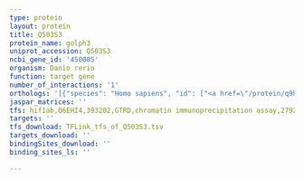 ```yaml
---
type: protein
layout: protein
title: Q503S3
protein_name: golph3
uniprot_accession: Q503S3
ncbi_gene_id: '450085'
organism: Danio rerio
function: target gene
number_of_interactions: '1'
orthologs: '[{"species": "Homo sapiens", "id": ["<a href=\"/protein/q9h4a6\">Q9H4A6</a>"]}, {"species": "Mus musculus", "id": ["<a href=\"/protein/q9cra5\">Q9CRA5</a>"]}, {"species": "Rattus norvegicus", "id": ["<a href=\"/protein/q569c9\">Q569C9</a>"]}, {"species": "Drosophila melanogaster", "id": ["<a href=\"/protein/q9vq93\">Q9VQ93</a>"]}, {"species": "Caenorhabditis elegans", "id": ["<a href=\"/protein/q9n3s8\">Q9N3S8</a>"]}]'
jaspar_matrices: ''
tfs: hif1ab,Q6EHI4,393202,GTRD,chromatin immunoprecipitation assay,27924024%5Buid%5D,No
targets: ''
tfs_download: TFLink_tfs_of_Q503S3.tsv
targets_download: ''
bindingSites_download: ''
binding_sites_ls: ''

---
```

